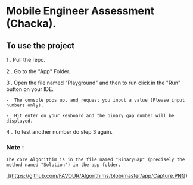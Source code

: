 # Mobile Engineer Assessment (Chacka).

## To use the project

1 . Pull the repo.

2 . Go to the "App" Folder. 

3 . Open the file named "Playground" and then to run click in the "Run" button on your IDE.

    -  The console pops up, and request you input a value (Please input numbers only).
  
    -  Hit enter on your keyboard and the binary gap number will be displayed.

4 . To test another number do step 3 again.

### Note : 
    The core Algorithim is in the file named "BinaryGap" (precisely the method named "Solution") in the app folder. 

[.](/app/Capture.PNG "Overview of the project on Android studio")](https://github.com/FAVOUR/Algorithims/blob/master/app/Capture.PNG)

